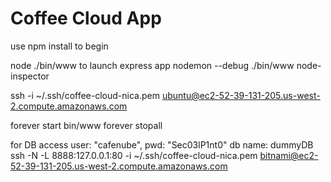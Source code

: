 # Coffee Cloud App

use npm install to begin

node ./bin/www to launch express app
nodemon --debug ./bin/www
node-inspector

ssh -i ~/.ssh/coffee-cloud-nica.pem ubuntu@ec2-52-39-131-205.us-west-2.compute.amazonaws.com

forever start bin/www
forever stopall


for DB access
user: "cafenube",
pwd: "Sec03lP1nt0"
db name: dummyDB
ssh -N -L 8888:127.0.0.1:80 -i ~/.ssh/coffee-cloud-nica.pem bitnami@ec2-52-39-131-205.us-west-2.compute.amazonaws.com